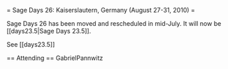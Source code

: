 = Sage Days 26: Kaiserslautern, Germany (August 27-31, 2010) =

Sage Days 26 has been moved and rescheduled in mid-July. It will now be [[days23.5|Sage Days 23.5]].

See [[days23.5]]


== Attending ==
GabrielPannwitz
